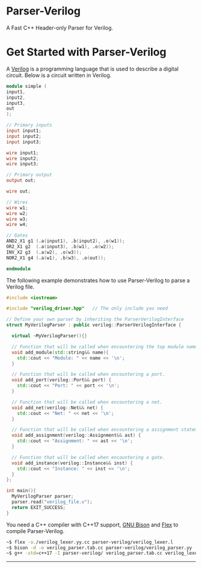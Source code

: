# Parser-Verilog 

A Fast C++ Header-only Parser for Verilog.

# Get Started with Parser-Verilog 

A [Verilog] is a programming language that is used to describe a 
digital circuit. Below is a circuit written in Verilog.

```Verilog 
module simple (
input1,
input2, 
input3,
out
);

// Primary inputs
input input1;
input input2;
input input3;

wire input1;
wire input2;
wire input3;

// Primary output
output out; 

wire out;

// Wires
wire w1;
wire w2;
wire w3;
wire w4;

// Gates
AND2_X1 g1 (.a(input1), .b(input2), .o(w1));
OR2_X1 g2  (.a(input3), .b(w1), .o(w2));
INV_X2 g3  (.a(w2), .o(w3));
NOR2_X1 g4 (.a(w1), .b(w3), .o(out));

endmodule
```

The following example demonstrates how to use Parser-Verilog to parse a Verilog file.


```cpp
#include <iostream>

#include "verilog_driver.hpp"   // The only include you need

// Define your own parser by inheriting the ParserVerilogInterface
struct MyVerilogParser : public verilog::ParserVerilogInterface {

  virtual ~MyVerilogParser(){}

  // Function that will be called when encountering the top module name.
  void add_module(std::string&& name){
    std::cout << "Module: " << name << '\n';
  }

  // Function that will be called when encountering a port.
  void add_port(verilog::Port&& port) {
    std::cout << "Port: " << port << '\n';
  }  

  // Function that will be called when encountering a net.
  void add_net(verilog::Net&& net) {
    std::cout << "Net: " << net << '\n';
  }  

  // Function that will be called when encountering a assignment statement.
  void add_assignment(verilog::Assignment&& ast) {
    std::cout << "Assignment: " << ast << '\n';
  }  

  // Function that will be called when encountering a gate.
  void add_instance(verilog::Instance&& inst) {
    std::cout << "Instance: " << inst << '\n';
  }
};

int main(){
  MyVerilogParser parser;
  parser.read("verilog_file.v");
  return EXIT_SUCCESS;
}
```

You need a C++ compiler with C++17 support, [GNU Bison] and [Flex] to compile Parser-Verilog.
```bash
~$ flex -o./verilog_lexer.yy.cc parser-verilog/verilog_lexer.l 
~$ bison -d -o verilog_parser.tab.cc parser-verilog/verilog_parser.yy
~$ g++ -std=c++17 -I parser-verilog/ verilog_parser.tab.cc verilog_lexer.yy.cc example/simple_parser.cpp -o simple_parser -lstdc++fs
```

***
[Verilog]:             https://en.wikipedia.org/wiki/Verilog 
[GNU Bison]:           https://www.gnu.org/software/bison/
[Flex]:                https://github.com/westes/flex 

